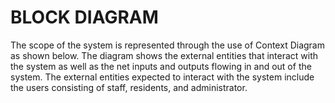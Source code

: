 # BLOCK DIAGRAM
The scope of the system is represented through the use of Context Diagram as shown below. The diagram shows the external entities that interact with the system as well as the net inputs and outputs flowing in and out of the system. The external entities expected to interact with the system include the users consisting of staff, residents, and administrator.
